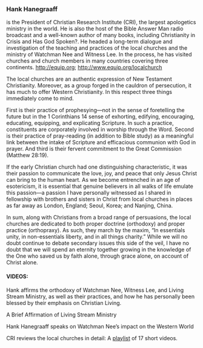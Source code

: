### Hank Hanegraaff
is the President of Christian Research Institute (CRI), the largest apologetics ministry in the world. He is also the host of the Bible Answer Man radio broadcast and a well-known author of many books, including Christianity in Crisis and Has God Spoken?. He headed a long-term dialogue and investigation of the teaching and practices of the local churches and the ministry of Watchman Nee and Witness Lee. In the process, he has visited churches and church members in many countries covering three continents. <http://equip.org>; <http://www.equip.org/localchurch>

The local churches are an authentic expression of New Testament Christianity. Moreover, as a group forged in the cauldron of persecution, it has much to offer Western Christianity. In this respect three things immediately come to mind.

First is their practice of prophesying—not in the sense of foretelling the future but in the 1 Corinthians 14 sense of exhorting, edifying, encouraging, educating, equipping, and explicating Scripture. In such a practice, constituents are corporately involved in worship through the Word. Second is their practice of pray-reading (in addition to Bible study) as a meaningful link between the intake of Scripture and efficacious communion with God in prayer. And third is their fervent commitment to the Great Commission (Matthew 28:19).

If the early Christian church had one distinguishing characteristic, it was their passion to communicate the love, joy, and peace that only Jesus Christ can bring to the human heart. As we become entrenched in an age of esotericism, it is essential that genuine believers in all walks of life emulate this passion—a passion I have personally witnessed as I shared in fellowship with brothers and sisters in Christ from local churches in places as far away as London, England; Seoul, Korea; and Nanjing, China.

In sum, along with Christians from a broad range of persuasions, the local churches are dedicated to both proper doctrine (orthodoxy) and proper practice (orthopraxy). As such, they march by the maxim, “In essentials unity, in non-essentials liberty, and in all things charity.” While we will no doubt continue to debate secondary issues this side of the veil, I have no doubt that we will spend an eternity together growing in the knowledge of the One who saved us by faith alone, through grace alone, on account of Christ alone.

#### VIDEOS:

Hank affirms the orthodoxy of Watchman Nee, Witness Lee, and Living Stream Ministry, as well as their practices, and how he has personally been blessed by their emphasis on Christian Living.

A Brief Affirmation of Living Stream Ministry

Hank Hanegraaff speaks on Watchman Nee’s impact on the Western World

CRI reviews the local churches in detail: A [playlist](http://www.youtube.com/playlist?list=PL793DA547CA28A410) of 17 short videos.